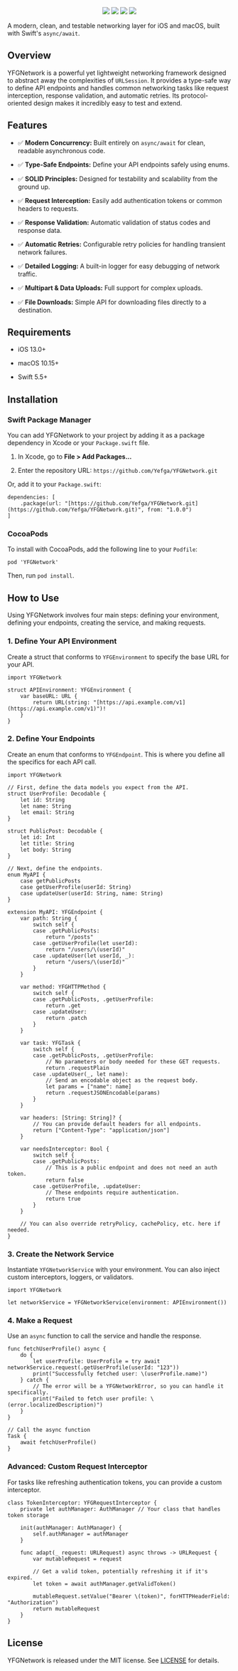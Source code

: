 
<p align="center">

<p align="center">
<a href="https://swift.org/package-manager/"><img src="https://img.shields.io/badge/swift-5.5+-brightgreen.svg"/></a>
<a href="https://swift.org/package-manager/"><img src="https://img.shields.io/badge/SPM-ready-orange.svg"></a>
<a href="#"><img src="https://img.shields.io/badge/License-MIT-blue.svg"></a>
<a href="https://swift.org/package-manager/"><img src="https://img.shields.io/badge/platform-macos%20|%20iOS-red.svg"/></a>

</p>


A modern, clean, and testable networking layer for iOS and macOS, built with Swift's `async/await`.

## Overview

YFGNetwork is a powerful yet lightweight networking framework designed to abstract away the complexities of `URLSession`. It provides a type-safe way to define API endpoints and handles common networking tasks like request interception, response validation, and automatic retries. Its protocol-oriented design makes it incredibly easy to test and extend.

## Features

- ✅ **Modern Concurrency:** Built entirely on `async/await` for clean, readable asynchronous code.
    
- ✅ **Type-Safe Endpoints:** Define your API endpoints safely using enums.
    
- ✅ **SOLID Principles:** Designed for testability and scalability from the ground up.
    
- ✅ **Request Interception:** Easily add authentication tokens or common headers to requests.
    
- ✅ **Response Validation:** Automatic validation of status codes and response data.
    
- ✅ **Automatic Retries:** Configurable retry policies for handling transient network failures.
    
- ✅ **Detailed Logging:** A built-in logger for easy debugging of network traffic.
    
- ✅ **Multipart & Data Uploads:** Full support for complex uploads.
    
- ✅ **File Downloads:** Simple API for downloading files directly to a destination.
    

## Requirements

- iOS 13.0+
    
- macOS 10.15+
    
- Swift 5.5+
    

## Installation

### Swift Package Manager

You can add YFGNetwork to your project by adding it as a package dependency in Xcode or your `Package.swift` file.

1. In Xcode, go to **File > Add Packages...**
    
2. Enter the repository URL: `https://github.com/Yefga/YFGNetwork.git`
        

Or, add it to your `Package.swift`:

```
dependencies: [
    .package(url: "[https://github.com/Yefga/YFGNetwork.git](https://github.com/Yefga/YFGNetwork.git)", from: "1.0.0")
]
```

### CocoaPods

To install with CocoaPods, add the following line to your `Podfile`:

```
pod 'YFGNetwork'
```

Then, run `pod install`.

## How to Use

Using YFGNetwork involves four main steps: defining your environment, defining your endpoints, creating the service, and making requests.

### 1. Define Your API Environment

Create a struct that conforms to `YFGEnvironment` to specify the base URL for your API.

```
import YFGNetwork

struct APIEnvironment: YFGEnvironment {
    var baseURL: URL {
        return URL(string: "[https://api.example.com/v1](https://api.example.com/v1)")!
    }
}
```

### 2. Define Your Endpoints

Create an enum that conforms to `YFGEndpoint`. This is where you define all the specifics for each API call.

```
import YFGNetwork

// First, define the data models you expect from the API.
struct UserProfile: Decodable {
    let id: String
    let name: String
    let email: String
}

struct PublicPost: Decodable {
    let id: Int
    let title: String
    let body: String
}

// Next, define the endpoints.
enum MyAPI {
    case getPublicPosts
    case getUserProfile(userId: String)
    case updateUser(userId: String, name: String)
}

extension MyAPI: YFGEndpoint {
    var path: String {
        switch self {
        case .getPublicPosts:
            return "/posts"
        case .getUserProfile(let userId):
            return "/users/\(userId)"
        case .updateUser(let userId, _):
            return "/users/\(userId)"
        }
    }

    var method: YFGHTTPMethod {
        switch self {
        case .getPublicPosts, .getUserProfile:
            return .get
        case .updateUser:
            return .patch
        }
    }

    var task: YFGTask {
        switch self {
        case .getPublicPosts, .getUserProfile:
            // No parameters or body needed for these GET requests.
            return .requestPlain
        case .updateUser(_, let name):
            // Send an encodable object as the request body.
            let params = ["name": name]
            return .requestJSONEncodable(params)
        }
    }

    var headers: [String: String]? {
        // You can provide default headers for all endpoints.
        return ["Content-Type": "application/json"]
    }
    
    var needsInterceptor: Bool {
        switch self {
        case .getPublicPosts:
            // This is a public endpoint and does not need an auth token.
            return false
        case .getUserProfile, .updateUser:
            // These endpoints require authentication.
            return true
        }
    }
    
    // You can also override retryPolicy, cachePolicy, etc. here if needed.
}
```

### 3. Create the Network Service

Instantiate `YFGNetworkService` with your environment. You can also inject custom interceptors, loggers, or validators.

```
import YFGNetwork

let networkService = YFGNetworkService(environment: APIEnvironment())
```

### 4. Make a Request

Use an `async` function to call the service and handle the response.

```
func fetchUserProfile() async {
    do {
        let userProfile: UserProfile = try await networkService.request(.getUserProfile(userId: "123"))
        print("Successfully fetched user: \(userProfile.name)")
    } catch {
        // The error will be a YFGNetworkError, so you can handle it specifically.
        print("Failed to fetch user profile: \(error.localizedDescription)")
    }
}

// Call the async function
Task {
    await fetchUserProfile()
}
```

### Advanced: Custom Request Interceptor

For tasks like refreshing authentication tokens, you can provide a custom interceptor.

```
class TokenInterceptor: YFGRequestInterceptor {
    private let authManager: AuthManager // Your class that handles token storage

    init(authManager: AuthManager) {
        self.authManager = authManager
    }

    func adapt(_ request: URLRequest) async throws -> URLRequest {
        var mutableRequest = request
        
        // Get a valid token, potentially refreshing it if it's expired.
        let token = await authManager.getValidToken()
        
        mutableRequest.setValue("Bearer \(token)", forHTTPHeaderField: "Authorization")
        return mutableRequest
    }
}
```

## License

YFGNetwork is released under the MIT license. See [LICENSE](https://github.com/yefga/YFGNetwork/tree/development) for details.


